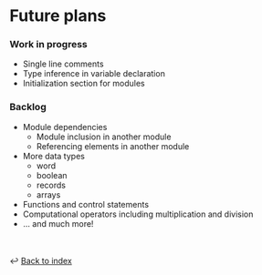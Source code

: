 # Future plans

### Work in progress
- Single line comments
- Type inference in variable declaration
- Initialization section for modules

### Backlog
- Module dependencies
  - Module inclusion in another module
  - Referencing elements in another module
- More data types
  - word 
  - boolean
  - records
  - arrays
- Functions and control statements
- Computational operators including multiplication and division
- ... and much more!

<br /><br />
:leftwards_arrow_with_hook: [Back to index](../index.md)
